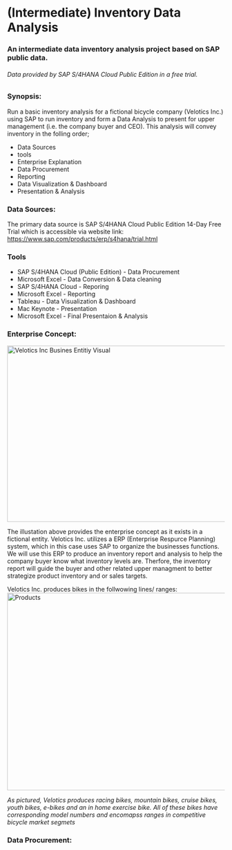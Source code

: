 # (Intermediate) Inventory Data Analysis
### An intermediate data inventory analysis project based on SAP public data.



###### *Data provided by SAP S/4HANA Cloud Public Edition in a free trial.*



### Synopsis:

  Run a basic inventory analysis for a fictional bicycle company (Velotics Inc.) using SAP to run inventory
  and form a Data Analysis to present for upper management (i.e. the company buyer and CEO). This analysis
  will convey inventory in the folling order;
  - Data Sources
  - tools
  - Enterprise Explanation
  - Data Procurement
  - Reporting
  - Data Visualization & Dashboard
  - Presentation & Analysis



### Data Sources:
The primary data source is SAP S/4HANA Cloud Public Edition 14-Day Free Trial which is accessible via
website link: https://www.sap.com/products/erp/s4hana/trial.html


### Tools
- SAP S/4HANA Cloud (Public Edition) - Data Procurement
- Microsoft Excel - Data Conversion & Data cleaning
- SAP S/4HANA Cloud -  Reporing
- Microsoft Excel - Reporting
- Tableau - Data Visualization & Dashboard
- Mac Keynote - Presentation
- Microsoft Excel - Final Presentaion & Analysis



### Enterprise Concept:

  <img width="814" height="407" alt="Velotics Inc  Busines Entitiy Visual" src="https://github.com/user-attachments/assets/15c119ee-dc42-4d3b-9931-4df7e0ba6c46" />

  The illustation above provides the enterprise concept as it exists in a fictional entity. Velotics Inc. utilizes a ERP (Enterprise
Respurce Planning) system, which in this case uses SAP to organize the businesses functions. We will use this ERP to produce an
inventory report and analysis to help the company buyer know what inventory levels are. Therfore, the inventory report will guide 
the buyer and other related upper managment to better strategize product inventory and or sales targets.


Velotics Inc. produces bikes in the follwowing lines/ ranges:
<img width="782" height="456" alt="Products" src="https://github.com/user-attachments/assets/56297518-d148-46cc-bd87-dab71b0e18ec" />


 *As pictured, Velotics produces racing bikes, mountain bikes, cruise bikes, youth bikes, e-bikes and an in home exercise bike.
 All of these bikes have corresponding model numbers and encomapss ranges in competitive bicycle market segmets*




### Data Procurement:




  

















